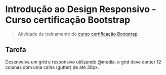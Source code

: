 # Introdução ao Design Responsivo - Curso certificação Bootstrap
> Atividade de treinamento do [curso certificação Bootstrap](http://www.certificacaobootstrap.com.br/)

## Tarefa
Desenvolva um grid e responsivo utilizando @media, o grid deve conter 12 colunas com uma calha (gutter) de até 30px. 
